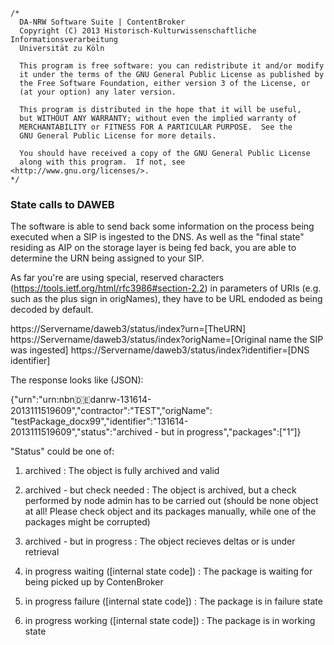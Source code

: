 	/*
	  DA-NRW Software Suite | ContentBroker
	  Copyright (C) 2013 Historisch-Kulturwissenschaftliche Informationsverarbeitung
	  Universität zu Köln
	
	  This program is free software: you can redistribute it and/or modify
	  it under the terms of the GNU General Public License as published by
	  the Free Software Foundation, either version 3 of the License, or
	  (at your option) any later version.
	
	  This program is distributed in the hope that it will be useful,
	  but WITHOUT ANY WARRANTY; without even the implied warranty of
	  MERCHANTABILITY or FITNESS FOR A PARTICULAR PURPOSE.  See the
	  GNU General Public License for more details.
	
	  You should have received a copy of the GNU General Public License
	  along with this program.  If not, see <http://www.gnu.org/licenses/>.
	*/
	
### State calls to DAWEB

The software is able to send back some information on the process being executed when a
SIP is ingested to the DNS. As well as the "final state" residing as AIP on the storage layer 
is being fed back, you are able to determine the URN being assigned to your SIP. 

As far you're are using special, reserved characters (https://tools.ietf.org/html/rfc3986#section-2.2) in parameters of URIs (e.g. such as the plus sign in origNames), they have to be URL endoded as being decoded by default. 

https://Servername/daweb3/status/index?urn=[TheURN]
https://Servername/daweb3/status/index?origName=[Original name the SIP was ingested]
https://Servername/daweb3/status/index?identifier=[DNS identifier] 

The response looks like (JSON): 

{"urn":"urn:nbn:de:danrw-131614-2013111519609","contractor":"TEST","origName":
"testPackage_docx99","identifier":"131614-2013111519609","status":"archived - but in progress","packages":["1“]}

"Status" could be one of:

1. archived  : The object is fully archived and valid
1. archived - but check needed : The object is archived, but a check performed by node admin has to be carried out (should be none object at all! Please check object and its packages manually, while one of the packages might be corrupted)
1. archived - but in progress : The object recieves deltas or is under retrieval 

1. in progress waiting ([internal state code]) : The package is waiting for being picked up by ContenBroker
1. in progress failure ([internal state code]) : The package is in failure state
1. in progress working ([internal state code]) : The package is in working state
